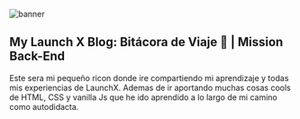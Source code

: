 ![banner](https://user-images.githubusercontent.com/17634377/155042185-d8a46812-04aa-4534-88e6-cdfb8b3f02f6.png)

## My Launch X Blog: Bitácora de Viaje 🚀 | Mission Back-End



Este sera mi pequeño ricon donde ire compartiendo mi aprendizaje y todas mis experiencias de LaunchX. Ademas de ir aportando muchas cosas cools de HTML, CSS y vanilla Js que he ido aprendido a lo largo de mi camino como autodidacta.
